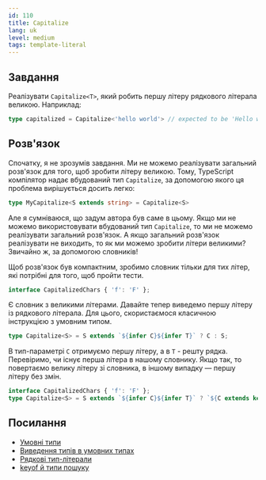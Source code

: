 ```yaml
---
id: 110
title: Capitalize
lang: uk
level: medium
tags: template-literal
---
```


## Завдання

Реалізувати `Capitalize<T>`, який робить першу літеру рядкового літерала великою.
Наприклад:

```typescript
type capitalized = Capitalize<'hello world'> // expected to be 'Hello world'
```

## Розв'язок

Спочатку, я не зрозумів завдання.
Ми не можемо реалізувати загальний розв'язок для того, щоб зробити літеру великою.
Тому, TypeScript компілятор надає вбудований тип `Capitalize`, за допомогою якого ця проблема вирішується досить легко:

```typescript
type MyCapitalize<S extends string> = Capitalize<S>
```

Але я сумніваюся, що задум автора був саме в цьому.
Якщо ми не можемо використовувати вбудований тип `Capitalize`, то ми не можемо реалізувати загальний розв'язок.
А якщо загальний розв'язок реалізувати не виходить, то як ми можемо зробити літери великими?
Звичайно ж, за допомогою словників!

Щоб розв'язок був компактним, зробимо словник тільки для тих літер, які потрібні для того, щоб пройти тести.

```typescript
interface CapitalizedChars { 'f': 'F' };
```

Є словник з великими літерами.
Давайте тепер виведемо першу літеру із рядкового літерала.
Для цього, скористаємося класичною інструкцією з умовним типом.

```typescript
type Capitalize<S> = S extends `${infer C}${infer T}` ? C : S;
```

В тип-параметрі `C` отримуємо першу літеру, а в `T` - решту рядка.
Перевіримо, чи існує перша літера в нашому словнику.
Якщо так, то повертаємо велику літеру зі словника, в іншому випадку — першу літеру без змін.

```typescript
interface CapitalizedChars { 'f': 'F' };
type Capitalize<S> = S extends `${infer C}${infer T}` ? `${C extends keyof CapitalizedChars ? CapitalizedChars[C] : C}${T}` : S;
```

## Посилання

- [Умовні типи](https://www.typescriptlang.org/docs/handbook/2/conditional-types.html)
- [Виведення типів в умовних типах](https://www.typescriptlang.org/docs/handbook/2/conditional-types.html#inferring-within-conditional-types)
- [Рядкові тип-літерали](https://www.typescriptlang.org/docs/handbook/release-notes/typescript-4-1.html#template-literal-types)
- [keyof й типи пошуку](https://www.typescriptlang.org/docs/handbook/release-notes/typescript-2-1.html#keyof-and-lookup-types)
